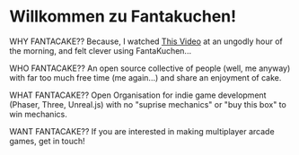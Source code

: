 # Willkommen zu Fantakuchen! 

WHY FANTACAKE?? 
Because, I watched [This Video](https://www.youtube.com/watch?v=JheGL6uSF-4) at an ungodly hour of the morning, and felt clever using FantaKuchen...

WHO FANTACAKE??
An open source collective of people (well, me anyway) with far too much free time (me again...) and share an enjoyment of cake.

WHAT FANTACAKE??
Open Organisation for indie game development (Phaser, Three, Unreal.js) with no "suprise mechanics" or "buy this box" to win mechanics.

WANT FANTACAKE??
If you are interested in making multiplayer arcade games, get in touch!

